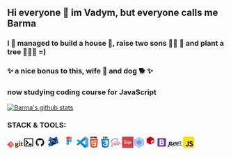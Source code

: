 ## Hi everyone 👋 im Vadym, but everyone calls me Barma

### I 🦧 managed to build a house 🏰, raise two sons 🏄‍♂️ 🚴 and plant a tree 🌴🌴🌴 =)

### ✨ a nice bonus to this, wife 🐉 and dog 🐕 ✨

### now studying coding course for JavaScript

[![Barma's github stats](https://github-readme-stats.vercel.app/api?username=Google-Barma)](https://github.com/Google-Barma)

### STACK & TOOLS:

[<img align="left" alt="Git" width="36px" src="https://raw.githubusercontent.com/Google-Barma/google-barma/master/image/git.png" />]()
[<img align="left" alt="Terminal" width="26px" src="https://raw.githubusercontent.com/Google-Barma/google-barma/master/image/terminal.png" />]()
[<img align="left" alt="GitHub" width="26px" src="https://raw.githubusercontent.com/Google-Barma/google-barma/master/image/github.png" />]()
[<img align="left" alt="Photoshop" width="36px" src="https://raw.githubusercontent.com/Google-Barma/google-barma/master/image/photoshop.png" />]()
[<img align="left" alt="Figma" width="36px" src="https://raw.githubusercontent.com/Google-Barma/google-barma/master/image/figma.png" />]()
[<img align="left" alt="Visual Studio Code" width="26px" src="https://raw.githubusercontent.com/Google-Barma/google-barma/master/image/vscode.png" />]()
[<img align="left" alt="HTML5" width="26px" src="https://raw.githubusercontent.com/Google-Barma/google-barma/master/image/html.png" />]()
[<img align="left" alt="CSS3" width="26px" src="https://raw.githubusercontent.com/Google-Barma/google-barma/master/image/css.png" />]()
[<img align="left" alt="Sass" width="26px" src="https://raw.githubusercontent.com/Google-Barma/google-barma/master/image/sass.png" />]()
[<img align="left" alt="Gulp" width="26px" src="https://raw.githubusercontent.com/Google-Barma/google-barma/master/image/gulp.png" />]()
[<img align="left" alt="Webpack" width="26px" src="https://raw.githubusercontent.com/Google-Barma/google-barma/master/image/webpack.png" />]()
[<img align="left" alt="NPM" width="26px" src="https://raw.githubusercontent.com/Google-Barma/google-barma/master/image/npm.png" />]()
[<img align="left" alt="Bootstrap" width="26px" src="https://raw.githubusercontent.com/Google-Barma/google-barma/master/image/bootstrap.png" />]()
[<img align="left" alt="Babel" width="36px" src="https://raw.githubusercontent.com/Google-Barma/google-barma/master/image/babel.png" />]()
[<img align="left" alt="JavaScript" width="26px" src="https://raw.githubusercontent.com/Google-Barma/google-barma/master/image/js.png" />]()
